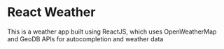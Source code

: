 # React Weather

This is a weather app built using ReactJS, which uses OpenWeatherMap and GeoDB APIs for autocompletion and weather data
